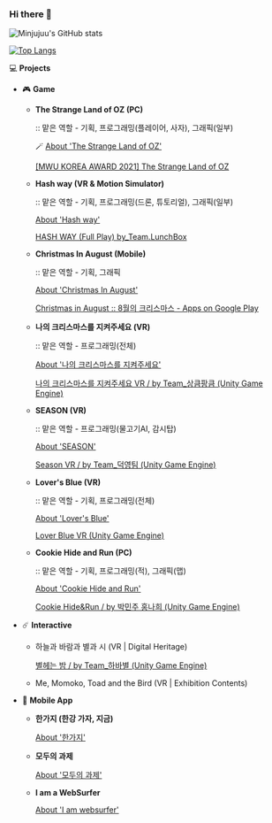 ### Hi there 👋

<!--
**minjujuu/minjujuu** is a ✨ _special_ ✨ repository because its `README.md` (this file) appears on your GitHub profile.

Here are some ideas to get you started:

- 🔭 I’m currently working on ...
- 🌱 I’m currently learning ...
- 👯 I’m looking to collaborate on ...
- 🤔 I’m looking for help with ...
- 💬 Ask me about ...
- 📫 How to reach me: ...
- 😄 Pronouns: ...
- ⚡ Fun fact: ...
-->

![Minjujuu's GitHub stats](https://github-readme-stats.vercel.app/api?username=minjujuu&theme=material-palenight&show_icons=true)

[![Top Langs](https://github-readme-stats.vercel.app/api/top-langs/?username=minjujuu&layout=compact&theme=material-palenight&langs_count=8)](https://github.com/anuraghazra/github-readme-stats)

💻 **Projects**

- 🎮 **Game**
    - **The Strange Land of OZ (PC)**
        
        :: 맡은 역할 - 기획, 프로그래밍(플레이어, 사자), 그래픽(일부)
        
        🪄 [About 'The Strange Land of OZ'](https://www.notion.so/Game-The-Strange-Land-of-OZ-38a64190fab945e6bc3e2797593f7479)
        
        [[MWU KOREA AWARD 2021] The Strange Land of OZ](https://youtu.be/dYBezBhVxqI)
        
    
    - **Hash way (VR & Motion Simulator)**
        
        :: 맡은 역할 - 기획, 프로그래밍(드론, 튜토리얼), 그래픽(일부)
        
        [About 'Hash way' ](https://www.notion.so/About-Hash-way-252a4bdfdd4d4dd8ab1f392ccd08ab1d)
        
        [HASH WAY (Full Play) by_Team.LunchBox](https://youtu.be/rOCtadUO33g)
        
    
    - **Christmas In August (Mobile)**
        
        :: 맡은 역할 - 기획, 그래픽
        
        [About 'Christmas In August'](https://www.notion.so/About-Christmas-In-August-326015e336cd485abecc2e0f92b3d004)
        
        [Christmas in August :: 8월의 크리스마스 - Apps on Google Play](https://play.google.com/store/apps/details?id=kr.ac.mjc.TeamThree)
        
    
    - **나의 크리스마스를 지켜주세요 (VR)**
        
        :: 맡은 역할 - 프로그래밍(전체)
        
        [About '나의 크리스마스를 지켜주세요'](https://www.notion.so/About-f138551cae09405087e6e111781f9fe5)
        
        [나의 크리스마스를 지켜주세요 VR / by Team_상큼팡큼 (Unity Game Engine)](https://youtu.be/XrYSVod2U88)
        
    
    - **SEASON (VR)**
        
        :: 맡은 역할 - 프로그래밍(물고기AI, 감시탑)
        
        [About 'SEASON'](https://www.notion.so/About-SEASON-560be6d6323c4fffaedfb621801ac327)
        
        [Season VR / by Team_덕영팀 (Unity Game Engine)](https://youtu.be/A-o1vBbXkVE)
        
    
    - **Lover's Blue (VR)**
        
        :: 맡은 역할 - 기획, 프로그래밍(전체)
        
        [About 'Lover's Blue'](https://www.notion.so/About-Lover-s-Blue-84976efb1d644343ba2e0072e7a0e0b3)
        
        [Lover Blue VR (Unity Game Engine)](https://youtu.be/P4PpGqo1CHw)
        
    
    - **Cookie Hide and Run (PC)**
        
        :: 맡은 역할 - 기획, 프로그래밍(적), 그래픽(맵)
        
        [About 'Cookie Hide and Run'](https://www.notion.so/About-Cookie-Hide-and-Run-7fb4712412864c248b68c666aff7358d)
        
        [Cookie Hide&Run / by 박민주 홍나희 (Unity Game Engine)](https://youtu.be/6euvlQd7bsQ)
        

- ☄️ **Interactive**
    - 하늘과 바람과 별과 시 (VR | Digital Heritage)
        
        [별헤는 밤 / by Team_하바별 (Unity Game Engine)](https://youtu.be/qhxNhZ9JcZ4)
        
    - Me, Momoko, Toad and the Bird (VR | Exhibition Contents)

- 📱 **Mobile App**
    - **한가지 (한강 가자, 지금)**
        
        [About '한가지'](https://www.notion.so/About-c05ae72112b349f6847760b5286fc930)
        
    - **모두의 과제**
        
        [About '모두의 과제'](https://www.notion.so/About-3faa738b84cb4323bdbd5443b8477826)
        
    - **I am a WebSurfer**
        
        [About 'I am websurfer'](https://www.notion.so/About-I-am-websurfer-ab5752395a054170a6157e21affaa801)
